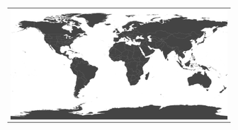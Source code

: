 <table style= padding:10px">
  <tr>
    <td>  <img src="./Blank_Map_Equirectangular_states.svg.png"  alt="1" width = 500px height = 250px ></td>

</table>